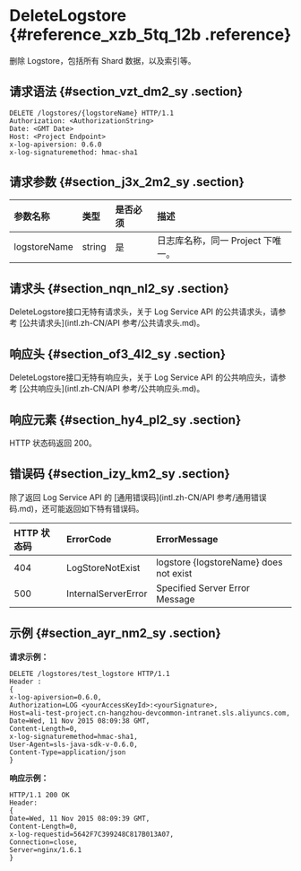 # DeleteLogstore {#reference_xzb_5tq_12b .reference}

删除 Logstore，包括所有 Shard 数据，以及索引等。

## 请求语法 {#section_vzt_dm2_sy .section}

``` {#codeblock_yox_zdr_kip}
DELETE /logstores/{logstoreName} HTTP/1.1
Authorization: <AuthorizationString> 
Date: <GMT Date>
Host: <Project Endpoint>
x-log-apiversion: 0.6.0
x-log-signaturemethod: hmac-sha1
```

## 请求参数 {#section_j3x_2m2_sy .section}

|参数名称|类型|是否必须|描述|
|:---|:-|:---|:-|
|logstoreName|string|是|日志库名称，同一 Project 下唯一。|

## 请求头 {#section_nqn_nl2_sy .section}

DeleteLogstore接口无特有请求头，关于 Log Service API 的公共请求头，请参考 [公共请求头](intl.zh-CN/API 参考/公共请求头.md)。

## 响应头 {#section_of3_4l2_sy .section}

DeleteLogstore接口无特有响应头，关于 Log Service API 的公共响应头，请参考 [公共响应头](intl.zh-CN/API 参考/公共响应头.md)。

## 响应元素 {#section_hy4_pl2_sy .section}

HTTP 状态码返回 200。

## 错误码 {#section_izy_km2_sy .section}

除了返回 Log Service API 的 [通用错误码](intl.zh-CN/API 参考/通用错误码.md)，还可能返回如下特有错误码。

|HTTP 状态码|ErrorCode|ErrorMessage|
|:-------|:--------|:-----------|
|404|LogStoreNotExist|logstore \{logstoreName\} does not exist|
|500|InternalServerError|Specified Server Error Message|

## 示例 {#section_ayr_nm2_sy .section}

**请求示例：**

``` {#codeblock_9mi_127_c0w}
DELETE /logstores/test_logstore HTTP/1.1
Header :
{
x-log-apiversion=0.6.0, 
Authorization=LOG <yourAccessKeyId>:<yourSignature>, 
Host=ali-test-project.cn-hangzhou-devcommon-intranet.sls.aliyuncs.com, 
Date=Wed, 11 Nov 2015 08:09:38 GMT, 
Content-Length=0, 
x-log-signaturemethod=hmac-sha1, 
User-Agent=sls-java-sdk-v-0.6.0, 
Content-Type=application/json
}
```

**响应示例：**

``` {#codeblock_q3g_tro_k8h}
HTTP/1.1 200 OK
Header:
{
Date=Wed, 11 Nov 2015 08:09:39 GMT, 
Content-Length=0, 
x-log-requestid=5642F7C399248C817B013A07, 
Connection=close, 
Server=nginx/1.6.1
}
```

